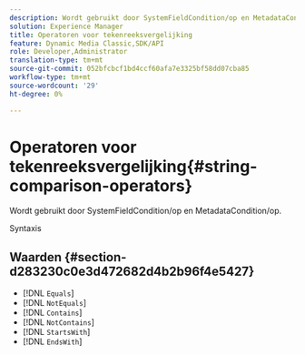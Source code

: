 ```yaml
---
description: Wordt gebruikt door SystemFieldCondition/op en MetadataCondition/op.
solution: Experience Manager
title: Operatoren voor tekenreeksvergelijking
feature: Dynamic Media Classic,SDK/API
role: Developer,Administrator
translation-type: tm+mt
source-git-commit: 052bfcbcf1bd4ccf60afa7e3325bf58dd07cba85
workflow-type: tm+mt
source-wordcount: '29'
ht-degree: 0%

---
```



# Operatoren voor tekenreeksvergelijking{#string-comparison-operators}

Wordt gebruikt door SystemFieldCondition/op en MetadataCondition/op.

Syntaxis

## Waarden {#section-d283230c0e3d472682d4b2b96f4e5427}

* [!DNL `Equals`]
* [!DNL `NotEquals`]
* [!DNL `Contains`]
* [!DNL `NotContains`]
* [!DNL `StartsWith`]
* [!DNL `EndsWith`]


